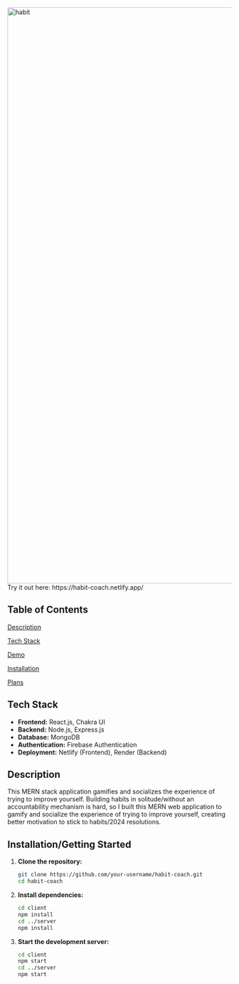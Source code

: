 <img width="1293" alt="habit" src="https://github.com/ftrichardson/habit-coach/assets/141296571/a9da50d4-eeab-4ed2-870a-a8af2042a7b7">
Try it out here: https://habit-coach.netlify.app/

## Table of Contents
<p>
  <a href="#description">Description</a>
</p>
<p>
  <a href="#tech-stack">Tech Stack</a>
</p>
<p>
  <a href="#demo">Demo</a>
</p>
<p>
  <a href="#installation">Installation</a>
</p>
<p>
  <a href="#plans">Plans</a>
</p>

## Tech Stack

- **Frontend:** React.js, Chakra UI
- **Backend:** Node.js, Express.js
- **Database:** MongoDB
- **Authentication:** Firebase Authentication
- **Deployment:** Netlify (Frontend), Render (Backend)

## Description
This MERN stack application gamifies and socializes the experience of trying to improve yourself. Building habits in solitude/without an accountability mechanism is hard, so I built this MERN web application to gamify and socialize the experience of trying to improve yourself, creating better motivation to stick to habits/2024 resolutions.


## Installation/Getting Started

1. **Clone the repository:**

   ```bash
   git clone https://github.com/your-username/habit-coach.git
   cd habit-coach
   
2. **Install dependencies:**

   ```bash
   cd client
   npm install
   cd ../server
   npm install
   
3. **Start the development server:**

   ```bash
   cd client
   npm start
   cd ../server
   npm start
